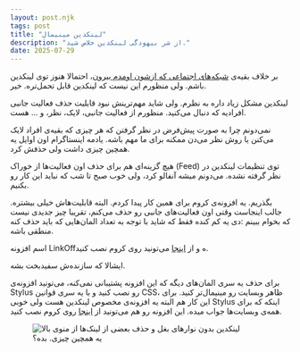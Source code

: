 ```yaml
---
layout: post.njk
tags: post
title: "لینکدین مینیمال"
description: "از شر بیهودگی لینکدین خلاص شید."
date: 2025-07-29
---
```


بر خلاف بقیه‌ی
[شبکه‌های اجتماعی که ازشون اومدم بیرون](/quit-reddit-twitter-instagram)،
احتمالا هنوز توی لینکدین باشم. ولی منظورم این نیست که لینکدین قابل تحمل‌تره. خیر.

لینکدین مشکل زیاد داره به نظرم. ولی شاید مهم‌ترینش نبود قابلیت حذف فعالیت جانبی افرادیه که دنبال می‌کنید. منظورم از فعالیت جانبی، لایک، نظر، و ... هست.

نمی‌دونم چرا به صورت پیش‌فرض در نظر گرفتن که هر چیزی که بقیه‌ی افراد لایک می‌کنن یا روش نظر می‌دن ممکنه برای ما مهم باشه. یادمه اینستاگرام اون اوایل یه همچین چیزی داشت ولی حذفش کرد.

هیچ گزینه‌ای هم برای حذف اون فعالیت‌ها از خوراک (Feed) توی تنظیمات لینکدین در نظر گرفته نشده. می‌دونم میشه آنفالو کرد، ولی خوب صبح تا شب که نباید این کار رو بکنیم.

بگذریم. یه افزونه‌ی کروم برای همین کار پیدا کردم. البته قابلیت‌هاش خیلی بیشتره. جالب اینجاست وقتی اون فعالیت‌های جانبی رو حذف می‌کنم، تقریبا چیز جدیدی نیست که بخوام ببینم :دی یه کم کنده فقط که شاید با توجه به تعداد المان‌هایی که باید حذف کنه منطقی باشه.

اسم افزونه LinkOffه
و از
[اینجا](https://chromewebstore.google.com/detail/maanaljajdhhnllllmhmiiboodmoffon?utm_source=item-share-cb)
می‌تونید روی کروم نصب کنید.

ایشالا که سازنده‌ش سفیدبخت بشه.

برای حذف یه سری المان‌های دیگه که این افزونه پشتیبانی نمی‌کنه، می‌تونید افزونه‌ی Stylus رو نصب کنید و با یه سری قوانین CSS، ظاهر وبسایت رو مینیمال‌تر کنید. برای این کار هم البته یه افزونه‌ی مخصوص لینکدین هست ولی خوبی Stylus اینکه که برای همه‌ی وبسایت‌ها جواب میده. این افزونه رو هم می‌تونید از
[اینجا](https://chromewebstore.google.com/detail/stylus/clngdbkpkpeebahjckkjfobafhncgmne)
روی کروم نصب کنید.

<figure>
  <img src="{{ website.assetsPath }}/images/content/minimal-linkedin.png" alt="لینکدین بدون نوارهای بغل و حذف بعضی از لینک‌ها از منوی بالا">
  <figcaption>یه همچین چیزی. بده؟</figcaption>
</figure>